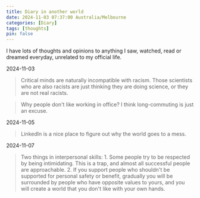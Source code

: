 ```yaml
---
title: Diary in another world
date: 2024-11-03 07:37:00 Australia/Melbourne
categories: [Diary]
tags: [thoughts]
pin: false
---
```


I have lots of thoughts and opinions to anything I saw, watched, read or dreamed everyday, unrelated to my official life. 

2024-11-03
>Critical minds are naturally incompatible with racism. Those scientists who are also racists are just thinking they are doing science, or they are not real racists.

>Why people don't like working in office? I think long-commuting is just an excuse.

2024-11-05
>LinkedIn is a nice place to figure out why the world goes to a mess. 

2024-11-07
>Two things in interpersonal skills: 1. Some people try to be respected by being intimidating. This is a trap, and almost all successful people are approachable. 2. If you support people who shouldn't be supported for personal safety or benefit, gradually you will be surrounded by people who have opposite values ​​to yours, and you will create a world that you don't like with your own hands.